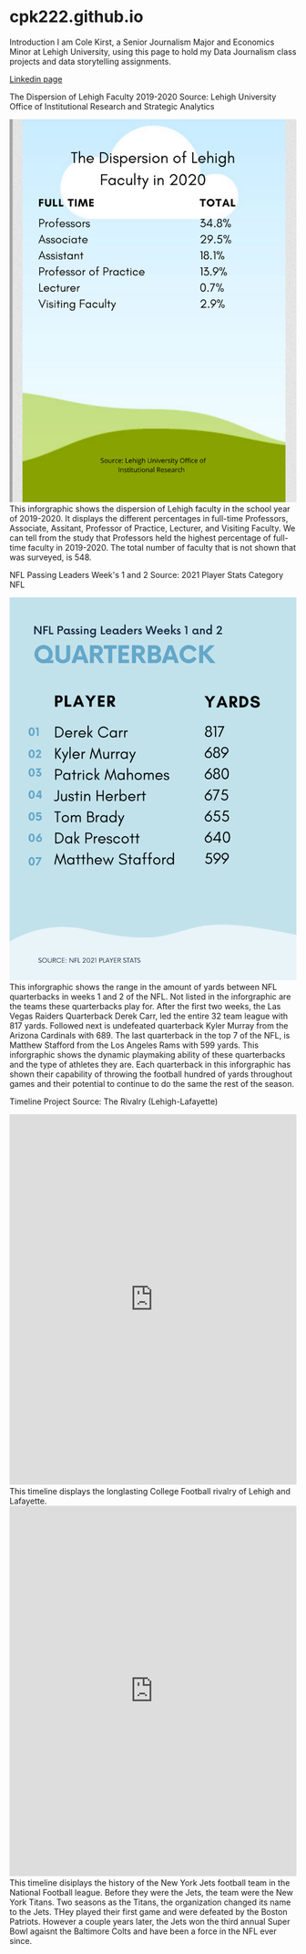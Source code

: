 # cpk222.github.io

Introduction
I am Cole Kirst, a Senior Journalism Major and Economics Minor at Lehigh University, using this page to hold my Data Journalism class projects and data storytelling assignments.

[Linkedin page](https://www.linkedin.com/in/cole-kirst-46617a1a7/)

The Dispersion of Lehigh Faculty 2019-2020
Source: Lehigh University Office of Institutional Research and Strategic Analytics  

![2020 Dispersion of Lehigh Faculty](https://github.com/cpk222/cpk222/blob/main/J25%20Infographic.png?raw=true)
This inforgraphic shows the dispersion of Lehigh faculty in the school year of 2019-2020. It displays the different percentages in full-time Professors, Associate, Assitant, Professor of Practice, Lecturer, and Visiting Faculty. We can tell from the study that Professors held the highest percentage of full-time faculty in 2019-2020. The total number of faculty that is not shown that was surveyed, is 548.  

NFL Passing Leaders Week's 1 and 2
Source: 2021 Player Stats Category NFL 

![NFL Passing Statistics Weeks 1 and 2](https://github.com/cpk222/cpk222/blob/main/NFL%20Passing%20Statistics%20Weeks%201%20and%202%20(1).png?raw=true)
This inforgraphic shows the range in the amount of yards between NFL quarterbacks in weeks 1 and 2 of the NFL. Not listed in the inforgraphic are the teams these quarterbacks play for. After the first two weeks, the Las Vegas Raiders Quarterback Derek Carr, led the entire 32 team league with 817 yards. Followed next is undefeated quarterback Kyler Murray from the Arizona Cardinals with 689. The last quarterback in the top 7 of the NFL, is Matthew Stafford from the Los Angeles Rams with 599 yards. 
This inforgraphic shows the dynamic playmaking ability of these quarterbacks and the type of athletes they are. Each quarterback in this inforgraphic has shown their capability of throwing the football hundred of yards throughout games and their potential to continue to do the same the rest of the season. 

Timeline Project
Source: The Rivalry (Lehigh-Lafayette)
<iframe src='https://cdn.knightlab.com/libs/timeline3/latest/embed/index.html?source=102W-KwwjWGnNzmP5eH7UiMV1MCzdnbpX36x4NJnVNr8&font=Default&lang=en&initial_zoom=2&height=650' width='100%' height='650' webkitallowfullscreen mozallowfullscreen allowfullscreen frameborder='0'></iframe>
This timeline displays the longlasting College Football rivalry of Lehigh and Lafayette. 

<iframe src='https://cdn.knightlab.com/libs/timeline3/latest/embed/index.html?source=1p5oKlugy-LTgdFo8-Un7sFHEg6RbpjR3y_d6_JIW8gw&font=Default&lang=en&initial_zoom=2&height=650' width='100%' height='650' webkitallowfullscreen mozallowfullscreen allowfullscreen frameborder='0'></iframe>
This timeline disiplays the history of the New York Jets football team in the National Football league. Before they were the Jets, the team were the New York Titans. Two seasons as the Titans, the organization changed its name to the Jets. THey played their first game and were defeated by the Boston Patriots. However a couple years later, the Jets won the third annual Super Bowl agaisnt the Baltimore Colts and have been a force in the NFL ever since. 
